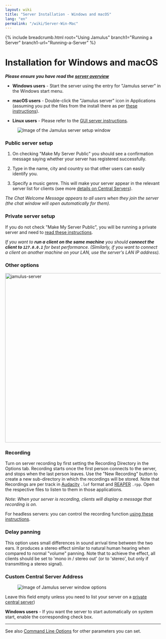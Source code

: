 ```yaml
---
layout: wiki
title: "Server Installation - Windows and macOS"
lang: "en"
permalink: "/wiki/Server-Win-Mac"
---
```


{% include breadcrumb.html root="Using Jamulus" branch1="Running a Server" branch1-url="Running-a-Server" %}

# Installation for Windows and macOS


**_Please ensure you have read the [server overview](Running-a-Server)_**

* **Windows users** - Start the server using the entry for "Jamulus server" in the Windows start menu.

* **macOS users** - Double-click the "Jamulus server" icon in Applications (assuming you put the files from the install there as per [these instructions](Installation-for-Macintosh)).

* **Linux users** - Please refer to the [GUI server instructions](Server-Linux#running-a-server-with-the-gui).

<figure><img src="{{site.url}}/assets/img/en-screenshots/server-window-setup.png" loading="lazy" alt="Image of the Jamulus server setup window"></figure>

### Public server setup

1. On checking "Make My Server Public" you should see a confirmation message saying whether your server has registered successfully.

1. Type in the name, city and country so that other users can easily identify you.

1. Specify a music genre. This will make your server appear in the relevant server list for clients (see more [details on Central Servers](Central-Servers)).

_The Chat Welcome Message appears to all users when they join the server (the chat window will open automatically for them)._

### Private server setup

If you do not check "Make My Server Public", you will be running a private server and need to [read these instructions](Running-a-Private-Server).

_If you want to **run a client on the same machine** you should **connect the client to `127.0.0.1`** for best performance. (Similarly, if you want to connect a client on another machine on your LAN, use the server's LAN IP address)._


### Other options

<img width="549" alt="jamulus-server" src="https://user-images.githubusercontent.com/4561747/114275476-79e7e580-9a1a-11eb-8e6b-09d9f956c689.png">

### Recording

Turn on server recording by first setting the Recording Directory in the Options tab. Recording starts once the first person connects to the server, and stops when the last person leaves. Use the "New Recording" button to create a new sub-directory in which the recordings will be stored. Note that Recordings are per track in [Audacity](https://www.audacityteam.org/) `.lof` format and [REAPER](https://en.wikipedia.org/wiki/REAPER) `.rpp`. Open the respective files to listen to them in those applications.

_Note: When your server is recording, clients will display a message that recording is on._

For headless servers: you can control the recording function [using these instructions](Server-Linux#controlling-recordings).

### Delay panning

This option uses small differences in sound arrival time between the two ears. It produces a stereo effect similar to natural human hearing when compared to normal "volume" panning. Note that to achieve the effect, all clients should be set to 'mono in / stereo out' (or to 'stereo', but only if transmitting a stereo signal).

### Custom Central Server Address


<figure><img src="{{site.url}}/assets/img/en-screenshots/server-window-options.png" loading="lazy" alt="Image of Jamulus server window options"></figure>

Leave this field empty unless you need to list your server on a [private central server](Choosing-a-Server-Type#3-central))


**Windows users** - If you want the server to start automatically on system start, enable the corresponding check box.


***

See also [Command Line Options](Command-Line-Options) for other parameters you can set.
